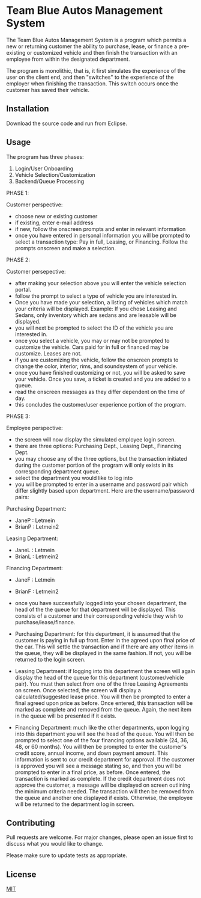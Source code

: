 # Team Blue Autos Management System

The Team Blue Autos Management System is a program which permits a new or returning customer the ability to purchase, lease, or finance a pre-existing or customized vehicle and then finish the transaction with an employee from within the designated department.

The program is monolithic, that is, it first simulates the experience of the user on the client end, and then "switches" to the experience of the employer when finishing the transaction. This switch occurs once the customer has saved their vehicle.

## Installation

Download the source code and run from Eclipse.

## Usage

The program has three phases:

1) Login/User Onboarding
2) Vehicle Selection/Customization
3) Backend/Queue Processing

PHASE 1:

Customer perspective:
- choose new or existing customer
- if existing, enter e-mail address
- if new, follow the onscreen prompts and enter in relevant information
- once you have entered in personal information you will be prompted to
  select a transaction type: Pay in full, Leasing, or Financing. Follow
  the prompts onscreen and make a selection.

PHASE 2:

Customer  persepective:
- after making your selection above you will enter the vehicle selection
  portal.
- follow the prompt to select a type of vehicle you are interested in.
- Once you have made your selection, a listing of vehicles which match your
  criteria will be displayed. Example: If you chose Leasing and Sedans, only
  inventory which are sedans and are leasable will be displayed.
- you will next be prompted to select the ID of the vehicle you are interested
  in.
- once you select a vehicle, you may or may not be prompted to customize the
  vehicle. Cars paid for in full or financed may be customize. Leases are not.
- if you are customizing the vehicle, follow the onscreen prompts to change
  the color, interior, rims, and soundsystem of your vehicle.
- once you have finished customizing or not, you will be asked to save your
  vehicle. Once you save, a ticket is created and you are added to a queue.
- read the onscreen messages as they differ dependent on the time of day.
- this concludes the customer/user experience portion of the program.
	
PHASE 3:

Employee perspective:
- the screen will now display the simulated employee login screen.
- there are three options: Purchasing Dept., Leasing Dept., Financing Dept.
- you may choose any of the three options, but the transaction initiated
  during the customer portion of the program will only exists in its
  corresponding department queue.
- select the department you would like to log into
- you will be prompted to enter in a username and password pair which differ
  slightly based upon department. Here are the username/password pairs:

Purchasing Department:	
- JaneP	: Letmein
- BrianP : Letmein2

Leasing Department:
- JaneL	: Letmein
- BrianL : Letmein2

Financing Department:
- JaneF	: Letmein
- BrianF : Letmein2

- once you have successfully logged into your chosen department, the head of  the the queue for that department will be displayed. This consists of a customer and their corresponding vehicle they wish to purchase/lease/finance.
	  
- Purchasing Department: for this department, it is assumed that the customer is paying in full up front. Enter in the agreed upon final price of the car. This will settle the transaction and if there are any other items in the queue, they will be displayed in the same fashion. If not, you will be returned to the login screen.
	
- Leasing Department: if logging into this department the screen will again display the head of the queue for this department (customer/vehicle pair). You must then select from one of the three Leasing Agreements on screen. Once selected, the screen will display a calculated/suggested lease price. You will then be prompted to enter a final agreed upon price as before. Once entered, this transaction will be marked as complete and removed from the queue. Again, the next item in the queue will be presented if it exists.
	  
- Financing Department: much like the other departments, upon logging into this department you will see the head of the queue. You will then be prompted to select one of the four financing options available (24, 36, 48, or 60 months). You will then be prompted to enter the customer's credit score, annual income, and down payment amount. This information is sent to our credit department for approval. If the customer is approved you will see a message stating so, and then you will be prompted to enter in a final price, as before. Once entered, the transaction is marked as complete. If the credit department does not approve the customer, a message will be displayed on screen outlining the minimum criteria needed. The transaction will then be removed from the queue and another one displayed if exists. Otherwise, the employee will be returned to the department log in screen.

## Contributing
Pull requests are welcome. For major changes, please open an issue first to discuss what you would like to change.

Please make sure to update tests as appropriate.

## License
[MIT](https://choosealicense.com/licenses/mit/)